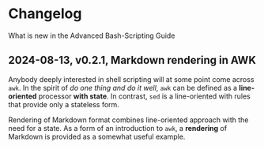 # Changelog

What is new in the Advanced Bash-Scripting Guide


## 2024-08-13, v0.2.1, Markdown rendering in AWK

Anybody deeply interested in shell scripting will at some point come
across `awk`. In the spirit of *do one thing and do it well*, `awk`
can be defined as a **line-oriented** processor **with state**. In
contrast, `sed` is a line-oriented with rules that provide only a
stateless form.

Rendering of Markdown format combines line-oriented approach with the
need for a state. As a form of an introduction to `awk`, a
**rendering** of Markdown is provided as a somewhat useful example.
